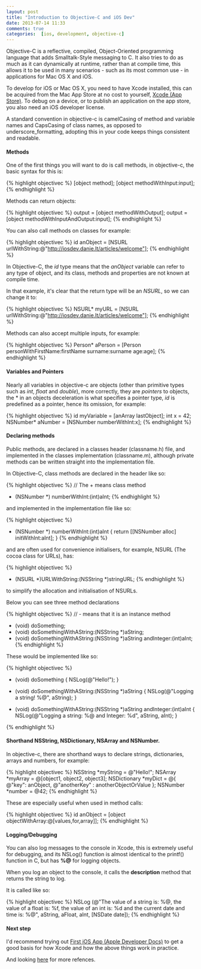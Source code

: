 ```yaml
---
layout: post
title: "Introduction to Objective-C and iOS Dev"
date: 2013-07-14 11:33
comments: true
categories:  [ios, development, objective-c]
---
```


Objective-C is a reflective, compiled, Object-Oriented programming language that adds Smalltalk-Style messaging to C. 
It also tries to do as much as it can dynamically at runtime, rather than at compile time, this allows it to be used in many scenarios - such as its most common use - in applications for Mac OS X and iOS. 

To develop for iOS or Mac OS X, you need to have Xcode installed, this can be acquired from the Mac App Store at no cost to yourself, [Xcode (App Store)](https://itunes.apple.com/gb/app/xcode/id497799835?mt=12). 
To debug on a device, or to publish an application on the app store, you also need an iOS developer license.

A standard convention in objective-c is camelCasing of method and variable names and CapsCasing of class names, as opposed to underscore_formatting, adopting this in your code keeps things consistent and readable.


#### Methods

One of the first things you will want to do is call methods, in objective-c, the basic syntax for this is:

{% highlight objectivec %}
[object method];
[object methodWithInput:input];
{% endhighlight %}

Methods can return objects:

{% highlight objectivec %}
output = [object methodWithOutput];
output = [object methodWithInputAndOutput:input];
{% endhighlight %}

You can also call methods on classes for example:

{% highlight objectivec %}
id anObject = [NSURL urlWithString:@"http://iosdev.danie.lt/articles/welcome"];
{% endhighlight %}

In Objective-C, the _id_ type means that the _anObject_ variable can refer to any type of object, and its class, methods and properties are not known at compile time. 

In that example, it's clear that the return type will be an _NSURL_, so we can change it to:

{% highlight objectivec %}
NSURL* myURL = [NSURL urlWithString:@"http://iosdev.danie.lt/articles/welcome"];
{% endhighlight %}

Methods can also accept multiple inputs, for example:

{% highlight objectivec %}
Person* aPerson = [Person personWithFirstName:firstName surname:surname age:age];
{% endhighlight %}

#### Variables and Pointers

Nearly all variables in objective-c are objects (other than primitive types such as _int_, _float_ and _double_), more correctly, they are _pointers_ to objects, the * in an objects deceleration is what specifies a pointer type, _id_ is predefined as a pointer, hence its omission, for example:

{% highlight objectivec %}
id myVariable = [anArray lastObject];
int x = 42;
NSNumber* aNumber = [NSNumber numberWithInt:x];
{% endhighlight %}

#### Declaring methods

Public methods, are declared in a classes header (classname.h) file, and implemented in the classes implementation (classname.m), although private methods can be written straight into the implementation file.

In Objective-C, class methods are declared in the header like so:

{% highlight objectivec %}
// The + means class method
+ (NSNumber *) numberWithInt:(int)aInt;
{% endhighlight %}

and implemented in the implementation file like so:

{% highlight objectivec %}
+ (NSNumber *) numberWithInt:(int)aInt {
    return [[NSNumber alloc] initWithInt:aInt];
}
{% endhighlight %}

and are often used for convenience initialisers, for example, NSURL (The cocoa class for URLs), has:

{% highlight objectivec %}
+ (NSURL *)URLWithString:(NSString *)stringURL; 
{% endhighlight %}

to simplify the allocation and initialisation of NSURLs.

Below you can see three method declarations

{% highlight objectivec %}
// - means that it is an instance method
- (void) doSomething;
- (void) doSomethingWithAString:(NSString *)aString;
- (void) doSomethingWithAString:(NSString *)aString andInteger:(int)aInt;
{% endhighlight %}

These would be implemented like so:

{% highlight objectivec %}
- (void) doSomething {
    NSLog(@"Hello!");
}

- (void) doSomethingWithAString:(NSString *)aString {
    NSLog(@"Logging a string! %@", aString);
}
    
- (void) doSomethingWithAString:(NSString *)aString andInteger:(int)aInt {
    NSLog(@"Logging a string: %@ and Integer: %d", aString, aInt);
}

{% endhighlight %}

#### Shorthand NSString, NSDictionary, NSArray and NSNumber.

In objective-c, there are shorthand ways to declare strings, dictionaries, arrays and numbers, for example:

{% highlight objectivec %}
NSString *myString = @"Hello!";
NSArray *myArray = @[object1, object2, object3];
NSDictionary *myDict = @{ @"key": anObject, @"anotherKey" : anotherObjectOrValue };
NSNumber *number = @42;
{% endhighlight %}

These are especially useful when used in method calls:

{% highlight objectivec %}
id anObject = [object objectWithArray:@[values,for,array]];
{% endhighlight %}

#### Logging/Debugging

You can also log messages to the console in Xcode, this is extremely useful for debugging, and its NSLog() function is almost identical to the printf() function in C, but has __%@__ for logging objects. 

When you log an object to the console, it calls the __description__ method that returns the string to log.

It is called like so:

{% highlight objectivec %}
NSLog (@"The value of a string is: %@, the value of a float is: %f, the value of an int is: %d and the current date and time is: %@", aString, aFloat, aInt, [NSDate date]);
{% endhighlight %}

#### Next step

I'd recommend trying out [First iOS App (Apple Developer Docs)](http://developer.apple.com/library/ios/#referencelibrary/GettingStarted/RoadMapiOS/chapters/RM_YourFirstApp_iOS/Articles/01_CreatingProject.html) to get a good basis for how Xcode and how the above things work in practice.

And looking [here](http://cocoadevcentral.com/d/learn_objectivec/) for more refences.